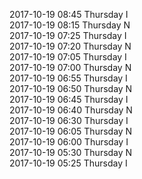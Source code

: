 2017-10-19 08:45 Thursday  I  
2017-10-19 08:15 Thursday  N  
2017-10-19 07:25 Thursday  I  
2017-10-19 07:20 Thursday  N  
2017-10-19 07:05 Thursday  I  
2017-10-19 07:00 Thursday  N  
2017-10-19 06:55 Thursday  I  
2017-10-19 06:50 Thursday  N  
2017-10-19 06:45 Thursday  I  
2017-10-19 06:40 Thursday  N  
2017-10-19 06:30 Thursday  I  
2017-10-19 06:05 Thursday  N  
2017-10-19 06:00 Thursday  I  
2017-10-19 05:30 Thursday  N  
2017-10-19 05:25 Thursday  I  
